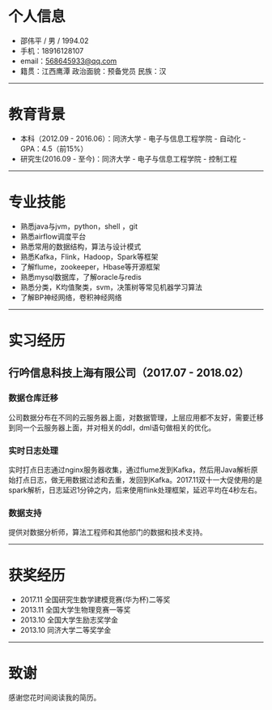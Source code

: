 # 个人信息
- 邵伟平 / 男 / 1994.02
- 手机：18916128107
- email：568645933@qq.com
- 籍贯：江西鹰潭 政治面貌：预备党员 民族：汉

---

# 教育背景
- 本科（2012.09 - 2016.06）：同济大学 - 电子与信息工程学院 - 自动化 - GPA：4.5（前15%）
- 研究生(2016.09 - 至今)：同济大学 - 电子与信息工程学院 - 控制工程

---

# 专业技能
- 熟悉java与jvm，python，shell ，git
- 熟悉airflow调度平台
- 熟悉常用的数据结构，算法与设计模式
- 熟悉Kafka，Flink，Hadoop，Spark等框架
- 了解flume，zookeeper，Hbase等开源框架
- 熟悉mysql数据库，了解oracle与redis
- 熟悉分类，K均值聚类，svm，决策树等常见机器学习算法
- 了解BP神经网络，卷积神经网络

---

# 实习经历

## 行吟信息科技上海有限公司（2017.07 - 2018.02）

### 数据仓库迁移
公司数据分布在不同的云服务器上面，对数据管理，上层应用都不友好，需要迁移到同一个云服务器上面，并对相关的ddl，dml语句做相关的优化。

### 实时日志处理
实时打点日志通过nginx服务器收集，通过flume发到Kafka，然后用Java解析原始打点日志，做无用数据过滤和去重，发回到Kafka。2017.11双十一大促使用的是spark解析，日志延迟1分钟之内，后来使用flink处理框架，延迟平均在4秒左右。

### 数据支持
提供对数据分析师，算法工程师和其他部门的数据和技术支持。

---

# 获奖经历
- 2017.11 全国研究生数学建模竞赛(华为杯)二等奖
- 2013.11 全国大学生物理竞赛一等奖
- 2013.10 全国大学生励志奖学金
- 2013.10 同济大学二等奖学金

---

# 致谢
感谢您花时间阅读我的简历。
